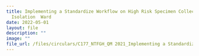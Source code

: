 ```yaml
---
title: Implementing a Standardize Workflow on High Risk Specimen Collection in
  Isolation  Ward
date: 2022-05-01
layout: file
description: ""
image: ""
file_url: /files/circulars/C177_NTFGH_QM 2021_Implementing a Standardize Workflow.pdf
---
```

